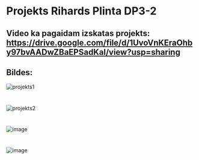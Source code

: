 # Projekts Rihards Plinta DP3-2
## Video ka pagaidam izskatas projekts: https://drive.google.com/file/d/1UvoVnKEraOhby97bvAADwZBaEPSadKal/view?usp=sharing
## Bildes:
![projekts1](https://github.com/21DP2RPlin/WEB-projekts/assets/106649131/9aa173d9-357c-4f53-81b0-a9dd9116611a)
#
![projekts2](https://github.com/21DP2RPlin/WEB-projekts/assets/106649131/2009e41f-ee98-4ab0-a158-f54fb77d2431)
#
![image](https://github.com/21DP2RPlin/WEB-projekts/assets/106649131/b072154c-7940-4a92-87e2-b3219c1cc161)
#
![image](https://github.com/21DP2RPlin/WEB-projekts/assets/106649131/41663d86-183e-4ffc-8d7d-9644b43abed3)



